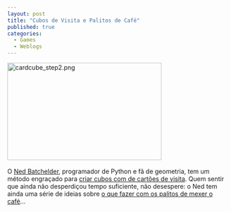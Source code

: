 ```yaml
---
layout: post
title: "Cubos de Visita e Palitos de Café"
published: true
categories:
  - Games
  - Weblogs
---
```

<a href="http://www.nedbatchelder.com/text/cardcube.html"><img alt="cardcube_step2.png" src="http://olifante.blogs.com/covil/images/cardcube_step2-thumb.png" width="350" height="221" border="0" /></a><br/><br/>
O <a href="http://www.nedbatchelder.com/site/aboutned.html">Ned Batchelder</a>, programador de Python e fã de geometria, tem um método engraçado para <a href="
http://www.nedbatchelder.com/text/cardcube.html">criar cubos com de cartões de visita</a>. Quem sentir que ainda não desperdiçou tempo suficiente, não desespere: o Ned tem ainda uma série de ideias sobre <a href="http://www.nedbatchelder.com/text/stirstar.html">o que fazer com os palitos de mexer o café</a>...

